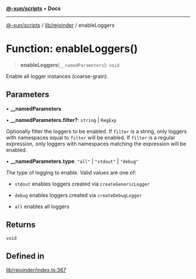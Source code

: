 [**@-xun/scripts**](../../../README.md) • **Docs**

***

[@-xun/scripts](../../../README.md) / [lib/rejoinder](../README.md) / enableLoggers

# Function: enableLoggers()

> **enableLoggers**(`__namedParameters`): `void`

Enable all logger instances (coarse-grain).

## Parameters

• **\_\_namedParameters**

• **\_\_namedParameters.filter?**: `string` \| `RegExp`

Optionally filter the loggers to be enabled. If `filter` is a string, only
loggers with namespaces equal to `filter` will be enabled. If `filter` is a
regular expression, only loggers with namespaces matching the expression
will be enabled.

• **\_\_namedParameters.type**: `"all"` \| `"stdout"` \| `"debug"`

The type of logging to enable. Valid values are one of:

- `stdout` enables loggers created via `createGenericLogger`

- `debug` enables loggers created via `createDebugLogger`

- `all` enables all loggers

## Returns

`void`

## Defined in

[lib/rejoinder/index.ts:367](https://github.com/Xunnamius/xscripts/blob/98c638c52caf3664112e7ea66eccd36ad205df77/lib/rejoinder/index.ts#L367)
